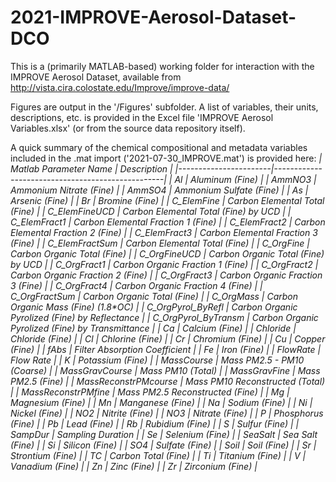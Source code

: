 # 2021-IMPROVE-Aerosol-Dataset-DCO
This is a (primarily MATLAB-based) working folder for interaction with the IMPROVE Aerosol Dataset, available from http://vista.cira.colostate.edu/Improve/improve-data/

Figures are output in the '/Figures' subfolder.
A list of variables, their units, descriptions, etc. is provided in the Excel file 'IMPROVE Aerosol Variables.xlsx' (or from the source data repository itself).

A quick summary of the chemical compositional and metadata variables included in the .mat import ('2021-07-30_IMPROVE.mat') is provided here:
___| Matlab Parameter Name | Description                                      |
|-----------------------|--------------------------------------------------|
| Al                    | Aluminum (Fine)                                  |
| AmmNO3                | Ammonium Nitrate (Fine)                          |
| AmmSO4                | Ammonium Sulfate (Fine)                          |
| As                    | Arsenic (Fine)                                   |
| Br                    | Bromine (Fine)                                   |
| C_ElemFine            | Carbon Elemental Total (Fine)                    |
| C_ElemFineUCD         | Carbon Elemental Total (Fine) by UCD             |
| C_ElemFract1          | Carbon Elemental Fraction 1 (Fine)               |
| C_ElemFract2          | Carbon Elemental Fraction 2 (Fine)               |
| C_ElemFract3          | Carbon Elemental Fraction 3 (Fine)               |
| C_ElemFractSum        | Carbon Elemental Total (Fine)                    |
| C_OrgFine             | Carbon Organic Total (Fine)                      |
| C_OrgFineUCD          | Carbon Organic Total (Fine) by UCD               |
| C_OrgFract1           | Carbon Organic Fraction 1 (Fine)                 |
| C_OrgFract2           | Carbon Organic Fraction 2 (Fine)                 |
| C_OrgFract3           | Carbon Organic Fraction 3 (Fine)                 |
| C_OrgFract4           | Carbon Organic Fraction 4 (Fine)                 |
| C_OrgFractSum         | Carbon Organic Total (Fine)                      |
| C_OrgMass             | Carbon Organic Mass (Fine) (1.8*OC)              |_
| C_OrgPyrol_ByRefl     | Carbon Organic Pyrolized (Fine) by Reflectance   |
| C_OrgPyrol_ByTransm   | Carbon Organic Pyrolized (Fine) by Transmittance |
| Ca                    | Calcium (Fine)                                   |
| Chloride              | Chloride (Fine)                                  |
| Cl                    | Chlorine (Fine)                                  |
| Cr                    | Chromium (Fine)                                  |
| Cu                    | Copper (Fine)                                    |
| fAbs                  | Filter Absorption Coefficient                    |
| Fe                    | Iron (Fine)                                      |
| FlowRate              | Flow Rate                                        |
| K                     | Potassium (Fine)                                 |
| MassCourse            | Mass  PM2.5 - PM10 (Coarse)                      |
| MassGravCourse        | Mass PM10 (Total)                                |
| MassGravFine          | Mass PM2.5 (Fine)                                |_
| MassReconstrPMcourse  | Mass PM10 Reconstructed (Total)                  |
| MassReconstrPMfine    | Mass PM2.5 Reconstructed (Fine)                  |
| Mg                    | Magnesium (Fine)                                 |
| Mn                    | Manganese (Fine)                                 |
| Na                    | Sodium (Fine)                                    |
| Ni                    | Nickel (Fine)                                    |
| NO2                   | Nitrite (Fine)                                   |
| NO3                   | Nitrate (Fine)                                   |
| P                     | Phosphorus (Fine)                                |
| Pb                    | Lead (Fine)                                      |
| Rb                    | Rubidium (Fine)                                  |
| S                     | Sulfur (Fine)                                    |
| SampDur               | Sampling Duration                                |
| Se                    | Selenium (Fine)                                  |
| SeaSalt               | Sea Salt (Fine)                                  |
| Si                    | Silicon (Fine)                                   |
| SO4                   | Sulfate (Fine)                                   |
| Soil                  | Soil (Fine)                                      |
| Sr                    | Strontium (Fine)                                 |
| TC                    | Carbon Total (Fine)                              |
| Ti                    | Titanium (Fine)                                  |
| V                     | Vanadium (Fine)                                  |
| Zn                    | Zinc (Fine)                                      |
| Zr                    | Zirconium (Fine)                                 |_
